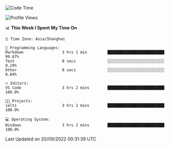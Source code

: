 <!--START_SECTION:waka-->
![Code Time](http://img.shields.io/badge/Code%20Time-195%20hrs%2044%20mins-blue)

![Profile Views](http://img.shields.io/badge/Profile%20Views-0-blue)

📊 **This Week I Spent My Time On** 

```text
⌚︎ Time Zone: Asia/Shanghai

💬 Programming Languages: 
Markdown                 3 hrs 1 min         █████████████████████████   99.67% 
Text                     0 secs              ░░░░░░░░░░░░░░░░░░░░░░░░░   0.29% 
Other                    0 secs              ░░░░░░░░░░░░░░░░░░░░░░░░░   0.04%

🔥 Editors: 
VS Code                  3 hrs 2 mins        █████████████████████████   100.0%

🐱‍💻 Projects: 
ielts                    3 hrs 2 mins        █████████████████████████   100.0%

💻 Operating System: 
Windows                  3 hrs 2 mins        █████████████████████████   100.0%

```


 Last Updated on 20/09/2022 00:31:39 UTC
<!--END_SECTION:waka-->